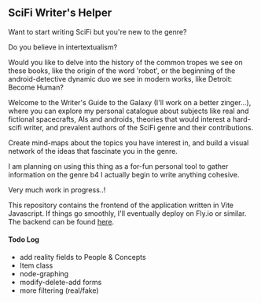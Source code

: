 ## SciFi Writer's Helper

Want to start writing SciFi but you're new to the genre?

Do you believe in intertextualism?

Would you like to delve into the history of the common tropes we see on these books, like the origin of the word 'robot', or the beginning of the android-detective dynamic duo we see in modern works, like Detroit: Become Human?

Welcome to the Writer's Guide to the Galaxy (I'll work on a better zinger...), where you can explore my personal catalogue about subjects like real and fictional spacecrafts, AIs and androids, theories that would interest a hard-scifi writer, and prevalent authors of the SciFi genre and their contributions.

Create mind-maps about the topics you have interest in, and build a visual network of the ideas that fascinate you in the genre.

I am planning on using this thing as a for-fun personal tool to gather information on the genre b4 I actually begin to write anything cohesive.

Very much work in progress..!

This repository contains the frontend of the application written in Vite Javascript. If things go smoothly, I'll eventually deploy on Fly.io or similar. The backend can be found [here](https://github.com/ssuihko/SpaceProject).

#### Todo Log

- add reality fields to People & Concepts
- Item class
- node-graphing
- modify-delete-add forms
- more filtering (real/fake)
